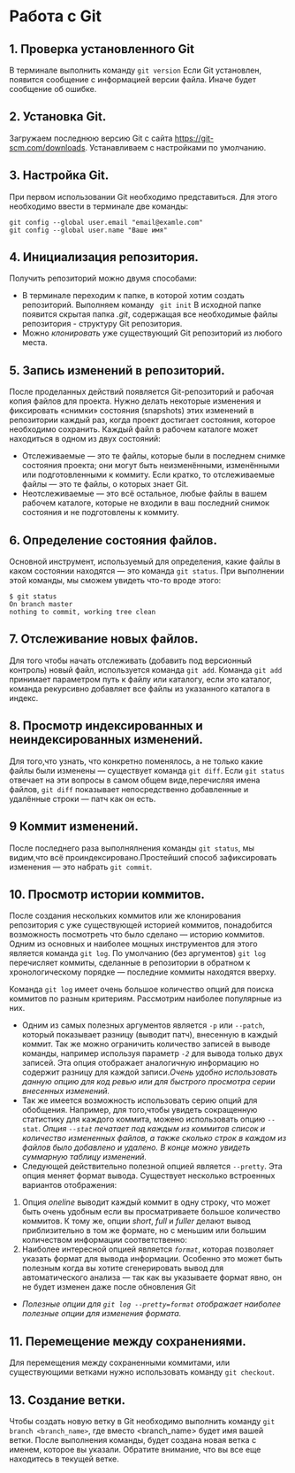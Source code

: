 # Работа с Git
## 1. Проверка установленного Git
В терминале выполнить команду `git version`
Если Git установлен, появится сообщение с информацией версии файла. Иначе будет сообщение об ошибке.

## 2. Установка Git.
Загружаем последнюю версию Git с сайта https://git-scm.com/downloads.
Устанавливаем с настройками по умолчанию.

## 3. Настройка Git.
При первом использовании Git необходимо представиться.
Для этого необходимо ввести в терминале две команды:
```
git config --global user.email "email@examle.com"
git config --global user.name "Ваше имя"
```
## 4. Инициализация репозитория.
Получить репозиторий можно двумя способами:
* В терминале переходим к папке, в которой хотим создать репозиторий.
Выполняем команду ` git init`
В исходной папке появится скрытая папка *.git*, содержащая все необходимые файлы репозитория - структуру Git репозитория.
* Можно *клонировать* уже существующий Git репозиторий из любого места.
## 5. Запись изменений в репозиторий.
После проделанных действий появляется Git-репозиторий и рабочая копия файлов для проекта. Нужно делать некоторые изменения и фиксировать «снимки» состояния
(snapshots) этих изменений в репозитории каждый раз, когда проект достигает
состояния, которое необходимо сохранить.
Каждый файл в рабочем каталоге может находиться в одном из двух
состояний:
* Отслеживаемые  — это те файлы, которые были в последнем снимке состояния
проекта; они могут быть неизменёнными, изменёнными или подготовленными к коммиту.
Если кратко, то отслеживаемые файлы — это те файлы, о которых знает Git.
* Неотслеживаемые — это всё остальное, любые файлы в вашем рабочем каталоге,
которые не входили в ваш последний снимок состояния и не подготовлены к коммиту.
## 6. Определение состояния файлов.
Основной инструмент, используемый для определения, какие файлы в каком состоянии
находятся — это команда `git status`. При выполнении этой команды, мы сможем увидеть что-то вроде этого: 
```
$ git status
On branch master
nothing to commit, working tree clean
```
## 7. Отслеживание новых файлов.
Для того чтобы начать отслеживать (добавить под версионный контроль) новый файл,
используется команда `git add`. Команда `git add` принимает параметром путь к файлу или каталогу,
если это каталог, команда рекурсивно добавляет все файлы из указанного каталога в
индекс.
## 8. Просмотр индексированных и неиндексированных изменений.
Для того,что узнать, что конкретно поменялось, а не только какие файлы были изменены — существует команда `git diff`. Если `git status` отвечает на эти вопросы в самом общем виде,перечисляя имена файлов, `git diff` показывает непосредственно добавленные и
удалённые строки — патч как он есть.
## 9 Коммит изменений.
После последнего раза выполнялнения команды `git status`, мы видим,что всё проиндексировано.Простейший способ зафиксировать изменения — это набрать `git commit`.
## 10. Просмотр истории коммитов.
После создания нескольких коммитов или же клонирования репозитория с уже
существующей историей коммитов, понадобится возможность посмотреть
что было сделано — историю коммитов. Одним из основных и наиболее мощных
инструментов для этого является команда `git log`.
По умолчанию (без аргументов) ``git log`` перечисляет коммиты, сделанные в репозитории в
обратном к хронологическому порядке — последние коммиты находятся вверху.

Команда ``git log`` имеет очень большое количество опций для поиска коммитов по разным
критериям. Рассмотрим наиболее популярные из них.

* Одним из самых полезных аргументов является `-p` или `--patch`, который показывает
разницу (выводит патч), внесенную в каждый коммит. Так же можно ограничить
количество записей в выводе команды, например используя параметр *`-2`* для вывода только двух записей.
Эта опция отображает аналогичную информацию но содержит разницу для каждой записи.*Очень удобно использовать данную опцию для код ревью или для быстрого просмотра
серии внесенных изменений.* 
* Так же имеется возможность использовать серию опций для
обобщения. Например, для того,чтобы увидеть сокращенную статистику для каждого
коммита, можено использовать опцию ``--stat``.
*Опция `--stat` печатает под каждым из коммитов список и количество
измененных файлов, а также сколько строк в каждом из файлов было добавлено и удалено.
В конце можно увидеть суммарную таблицу изменений.*
* Следующей действительно полезной опцией является `--pretty`. Эта опция меняет формат
вывода. Существует несколько встроенных вариантов отображения:
1. Опция *oneline* выводит
каждый коммит в одну строку, что может быть очень удобным если вы просматриваете
большое количество коммитов. К тому же, опции *short*, *full* и *fuller* делают вывод
приблизительно в том же формате, но с меньшим или большим количеством информации
соответственно:
2. Наиболее интересной опцией является *`format`*, которая позволяет указать формат для вывода
информации. Особенно это может быть полезным когда вы хотите сгенерировать вывод для автоматического анализа — так как вы указываете формат явно, он не будет изменен даже
после обновления Git
* *Полезные опции для ``git log --pretty=format`` отображает наиболее полезные опции для
изменения формата.*
## 11. Перемещение между сохранениями.
Для перемещения между сохраненными коммитами, или существующими ветками нужно использовать команду ``git checkout``.
## 13. Создание ветки.
Чтобы создать новую ветку в Git необходимо выполнить команду 
`git branch <branch_name>`, где вместо <branch_name> будет имя вашей ветки.
После выполнения команды, будет создана новая ветка с именем, которое вы указали. Обратите внимание, что вы все еще находитесь в текущей ветке.